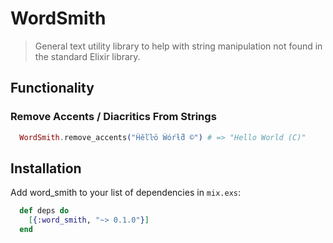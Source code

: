# WordSmith

>  General text utility library to help with string manipulation not
>  found in the standard Elixir library.

## Functionality

### Remove Accents / Diacritics From Strings

``` elixir
  WordSmith.remove_accents("Ĥĕľŀö Ŵóŕƚƌ ©") # => "Hello World (C)"
```


## Installation

Add word_smith to your list of dependencies in `mix.exs`:

``` elixir
  def deps do
    [{:word_smith, "~> 0.1.0"}]
  end
```
